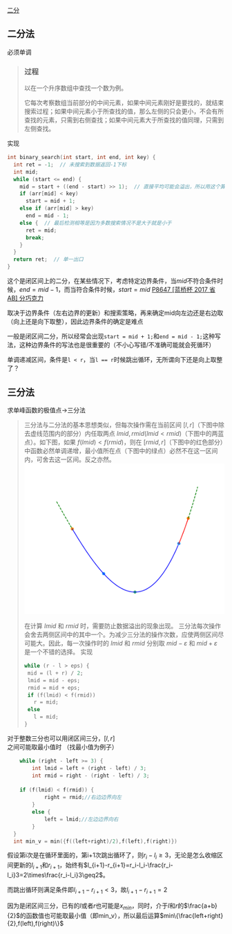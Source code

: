 [二分](https://oi-wiki.org/basic/binary/)

## 二分法

必须单调
>### 过程
>以在一个升序数组中查找一个数为例。
>
>它每次考察数组当前部分的中间元素，如果中间元素刚好是要找的，就结束搜索过程；如果中间元素小于所查找的值，那么左侧的只会更小，不会有所查找的元素，只需到右侧查找；如果中间元素大于所查找的值同理，只需到左侧查找。

实现
```c++
int binary_search(int start, int end, int key) {
  int ret = -1;  // 未搜索到数据返回-1下标
  int mid;
  while (start <= end) {
    mid = start + ((end - start) >> 1);  // 直接平均可能会溢出，所以用这个算法
    if (arr[mid] < key)
      start = mid + 1;
    else if (arr[mid] > key)
      end = mid - 1;
    else {  // 最后检测相等是因为多数搜索情况不是大于就是小于
      ret = mid;
      break;
    }
  }
  return ret;  // 单一出口
}
```
这个是闭区间上的二分，在某些情况下，考虑特定边界条件，当$mid$不符合条件时候，$end=mid -1$，而当符合条件时候，$start = mid$
[P8647 [蓝桥杯 2017 省 AB] 分巧克力](https://www.luogu.com.cn/problem/P8647)

取决于边界条件（左右边界的更新）和搜索策略，再来确定mid向左边还是右边取（向上还是向下取整），因此边界条件的确定是难点

一般是闭区间二分，所以经常会出现`start = mid + 1;`和`end = mid - 1;`这种写法，这种边界条件的写法也是很重要的（不小心写错/不准确可能就会死循环）

单调递减区间，条件是`l < r`，当`l == r`时候跳出循环，无所谓向下还是向上取整了？

## 三分法
求单峰函数的极值点->三分法

> 三分法与二分法的基本思想类似，但每次操作需在当前区间 $[l,r]$（下图中除去虚线范围内的部分）内任取两点 $lmid,rmid(lmid < rmid)$（下图中的两蓝点）。如下图，如果 $f(lmid)<f(rmid)$，则在 $[rmid,r]$（下图中的红色部分）中函数必然单调递增，最小值所在点（下图中的绿点）必然不在这一区间内，可舍去这一区间。反之亦然。
>![binary1](../photo/binary1.svg)
>
>在计算 $lmid$ 和 $rmid$ 时，需要防止数据溢出的现象出现。
三分法每次操作会舍去两侧区间中的其中一个。为减少三分法的操作次数，应使两侧区间尽可能大。因此，每一次操作时的 $lmid$ 和 $rmid$ 分别取 $mid-\varepsilon$ 和 $mid+\varepsilon$ 是一个不错的选择。
实现
>```c++
>while (r - l > eps) {
>  mid = (l + r) / 2;
>  lmid = mid - eps;
>  rmid = mid + eps;
>  if (f(lmid) < f(rmid))
>    r = mid;
>  else
>    l = mid;
>}
>```
>

对于整数三分也可以用闭区间三分，$[l,r]$之间可能取最小值时
（找最小值为例子）
```c++
	while (right - left >= 3) {
		int lmid = left + (right - left) / 3;
		int rmid = right - (right - left) / 3;

    if (f(lmid) < f(rmid)) {
			right = rmid;//右边边界向左
		}
		else {
			left = lmid;//左边边界向右
		}
  }
  int min_v = min({f((left+right)/2),f(left),f(right)})
```
假设第i次是在循环里面的，第i+1次跳出循环了，则$r_i-l_i\geq3$，无论是怎么收缩区间更新的$l_{i+1}$和$r_{i+1}$，始终有$l_{i+1}-r_{i+1}=r_i-l_i-\frac{r_i-l_i}3=2\times\frac{r_i-l_i}3\geq2$。

而跳出循环则满足条件即$l_{i+1}-r_{i+1}<3$，故$l_{i+1}-r_{i+1}=2$

因为是闭区间三分，已有的$l$或者$r$也可能是$x_{min}$，同时，介于$l$和$r$的$\frac{a+b}{2}$的函数值也可能取最小值（即min_v），所以最后运算$min\{\frac{left+right}{2},f(left),f(right)\}$